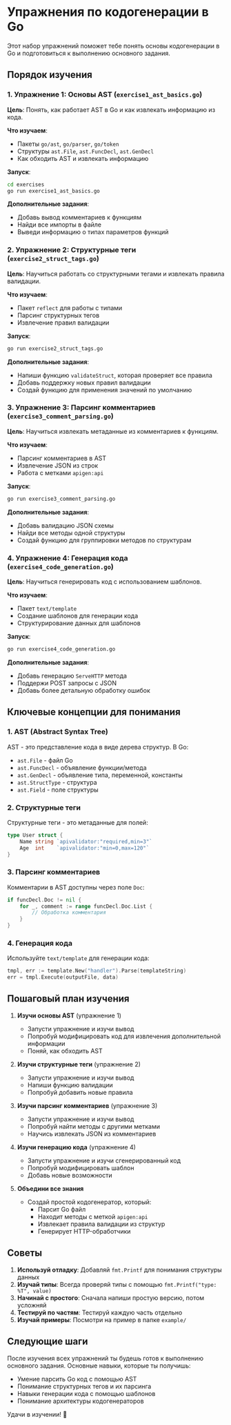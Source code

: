 # Упражнения по кодогенерации в Go

Этот набор упражнений поможет тебе понять основы кодогенерации в Go и подготовиться к выполнению основного задания.

## Порядок изучения

### 1. Упражнение 1: Основы AST (`exercise1_ast_basics.go`)
**Цель**: Понять, как работает AST в Go и как извлекать информацию из кода.

**Что изучаем**:
- Пакеты `go/ast`, `go/parser`, `go/token`
- Структуры `ast.File`, `ast.FuncDecl`, `ast.GenDecl`
- Как обходить AST и извлекать информацию

**Запуск**:
```bash
cd exercises
go run exercise1_ast_basics.go
```

**Дополнительные задания**:
- Добавь вывод комментариев к функциям
- Найди все импорты в файле
- Выведи информацию о типах параметров функций

### 2. Упражнение 2: Структурные теги (`exercise2_struct_tags.go`)
**Цель**: Научиться работать со структурными тегами и извлекать правила валидации.

**Что изучаем**:
- Пакет `reflect` для работы с типами
- Парсинг структурных тегов
- Извлечение правил валидации

**Запуск**:
```bash
go run exercise2_struct_tags.go
```

**Дополнительные задания**:
- Напиши функцию `validateStruct`, которая проверяет все правила
- Добавь поддержку новых правил валидации
- Создай функцию для применения значений по умолчанию

### 3. Упражнение 3: Парсинг комментариев (`exercise3_comment_parsing.go`)
**Цель**: Научиться извлекать метаданные из комментариев к функциям.

**Что изучаем**:
- Парсинг комментариев в AST
- Извлечение JSON из строк
- Работа с метками `apigen:api`

**Запуск**:
```bash
go run exercise3_comment_parsing.go
```

**Дополнительные задания**:
- Добавь валидацию JSON схемы
- Найди все методы одной структуры
- Создай функцию для группировки методов по структурам

### 4. Упражнение 4: Генерация кода (`exercise4_code_generation.go`)
**Цель**: Научиться генерировать код с использованием шаблонов.

**Что изучаем**:
- Пакет `text/template`
- Создание шаблонов для генерации кода
- Структурирование данных для шаблонов

**Запуск**:
```bash
go run exercise4_code_generation.go
```

**Дополнительные задания**:
- Добавь генерацию `ServeHTTP` метода
- Поддержи POST запросы с JSON
- Добавь более детальную обработку ошибок

## Ключевые концепции для понимания

### 1. AST (Abstract Syntax Tree)
AST - это представление кода в виде дерева структур. В Go:
- `ast.File` - файл Go
- `ast.FuncDecl` - объявление функции/метода
- `ast.GenDecl` - объявление типа, переменной, константы
- `ast.StructType` - структура
- `ast.Field` - поле структуры

### 2. Структурные теги
Структурные теги - это метаданные для полей:
```go
type User struct {
    Name string `apivalidator:"required,min=3"`
    Age  int    `apivalidator:"min=0,max=120"`
}
```

### 3. Парсинг комментариев
Комментарии в AST доступны через поле `Doc`:
```go
if funcDecl.Doc != nil {
    for _, comment := range funcDecl.Doc.List {
        // Обработка комментария
    }
}
```

### 4. Генерация кода
Используйте `text/template` для генерации кода:
```go
tmpl, err := template.New("handler").Parse(templateString)
err = tmpl.Execute(outputFile, data)
```

## Пошаговый план изучения

1. **Изучи основы AST** (упражнение 1)
   - Запусти упражнение и изучи вывод
   - Попробуй модифицировать код для извлечения дополнительной информации
   - Поняй, как обходить AST

2. **Изучи структурные теги** (упражнение 2)
   - Запусти упражнение и изучи вывод
   - Напиши функцию валидации
   - Попробуй добавить новые правила

3. **Изучи парсинг комментариев** (упражнение 3)
   - Запусти упражнение и изучи вывод
   - Попробуй найти методы с другими метками
   - Научись извлекать JSON из комментариев

4. **Изучи генерацию кода** (упражнение 4)
   - Запусти упражнение и изучи сгенерированный код
   - Попробуй модифицировать шаблон
   - Добавь новые возможности

5. **Объедини все знания**
   - Создай простой кодогенератор, который:
     - Парсит Go файл
     - Находит методы с меткой `apigen:api`
     - Извлекает правила валидации из структур
     - Генерирует HTTP-обработчики

## Советы

1. **Используй отладку**: Добавляй `fmt.Printf` для понимания структуры данных
2. **Изучай типы**: Всегда проверяй типы с помощью `fmt.Printf("type: %T", value)`
3. **Начинай с простого**: Сначала напиши простую версию, потом усложняй
4. **Тестируй по частям**: Тестируй каждую часть отдельно
5. **Изучай примеры**: Посмотри на пример в папке `example/`

## Следующие шаги

После изучения всех упражнений ты будешь готов к выполнению основного задания. Основные навыки, которые ты получишь:

- Умение парсить Go код с помощью AST
- Понимание структурных тегов и их парсинга
- Навыки генерации кода с помощью шаблонов
- Понимание архитектуры кодогенераторов

Удачи в изучении! 🚀